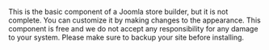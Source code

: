 This is the basic component of a Joomla store builder, but it is not complete. You can customize it by making changes to the appearance.
This component is free and we do not accept any responsibility for any damage to your system. Please make sure to backup your site before installing.
